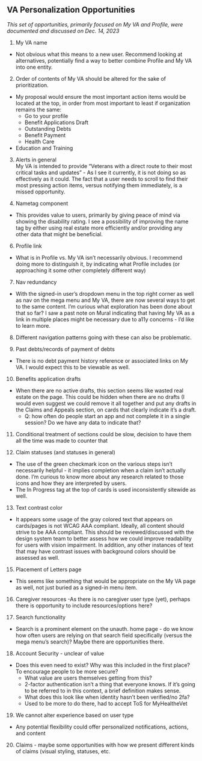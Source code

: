 
## VA Personalization Opportunities 

_This set of opportunities, primarily focused on My VA and Profile, were documented and discussed on Dec. 14, 2023_

1. My VA name
- Not obvious what this means to a new user. Recommend looking at alternatives, potentially find a way to better combine Profile and My VA into one entity. 

2. Order of contents of My VA should be altered for the sake of prioritization. 
- My proposal would ensure the most important action items would be located at the top, in order from most important to least if organization remains the same:
    - Go to your profile
    - Benefit Applications Draft
    - Outstanding Debts
    - Benefit Payment
    - Health Care </ul>
    - Education and Training

3. Alerts in general    
My VA is intended to provide “Veterans with a direct route to their most critical tasks and updates” - As I see it currently, it is not doing so as effectively as it could. The fact that a user needs to scroll to find their most pressing action items, versus notifying them immediately, is a missed opportunity.

5. Nametag component
- This provides value to users, primarily by giving peace of mind via showing the disability rating. I see a possibility of improving the name tag by either using real estate more efficiently and/or providing any other data that might be beneficial.

6. Profile link
- What is in Profile vs. My VA isn’t necessarily obvious. I recommend doing more to distinguish it, by indicating what Profile includes (or approaching it some other completely different way)

7. Nav redundancy
- With the signed-in user’s dropdown menu in the top right corner as well as nav on the mega menu and My VA, there are now several ways to get to the same content. I’m curious what exploration has been done about that so far? I saw a past note on Mural indicating that having My VA as a link in multiple places might be necessary due to a11y concerns - I’d like to learn more. 

8. Different navigation patterns going with these can also be problematic. 

9. Past debts/records of payment of debts 
- There is no debt payment history reference or associated links on My VA. I would expect this to be viewable as well. 

10. Benefits application drafts
- When there are no active drafts, this section seems like wasted real estate on the page. This could be hidden when there are no drafts (I would even suggest we could remove it all together and put any drafts in the Claims and Appeals section, on cards that clearly indicate it’s a draft. 
    - Q: how often do people start an app and not complete it in a single session? Do we have any data to indicate that?

11. Conditional treatment of sections could be slow, decision to have them all the time was made to counter that

12. Claim statuses (and statuses in general)
- The use of the green checkmark icon on the various steps isn’t necessarily helpful - it implies completion when a claim isn’t actually done. I’m curious to know more about any research related to those icons and how they are interpreted by users. 
- The In Progress tag at the top of cards is used inconsistently sitewide as well.

13. Text contrast color
   - It appears some usage of the gray colored text that appears on cards/pages is not WCAG AAA compliant. Ideally, all content should strive to be AAA compliant. This should be reviewed/discussed with the design system team to better assess how we could improve readability for users with vision impairment. In addition, any other instances of text that may have contrast issues with background colors should be assessed as well. 

15. Placement of Letters page
- This seems like something that would be appropriate on the My VA page as well, not just buried as a signed-in menu item. 

16. Caregiver resources
-As there is no caregiver user type (yet), perhaps there is opportunity to include resources/options here? 

17. Search functionality
- Search is a prominent element on the unauth. home page - do we know how often users are relying on that search field specifically (versus the mega menu’s search)? Maybe there are opportunities there. 

18. Account Security - unclear of value
- Does this even need to exist? Why was this included in the first place? To encourage people to be more secure? 
    - What value are users themselves getting from this?
    - 2-factor authentication isn’t a thing that everyone knows. If it’s going to be referred to in this context, a brief definition makes sense. 
    - What does this look like when identity hasn’t been verified/no 2fa?
    - Used to be more to do there, had to accept ToS for MyHealtheVet

19. We cannot alter experience based on user type
- Any potential flexibility could offer personalized notifications, actions, and content

20. Claims - maybe some opportunities with how we present different kinds of claims (visual styling, statuses, etc.
